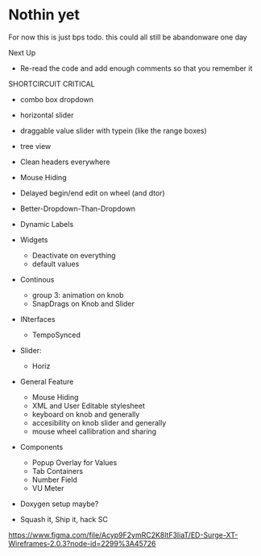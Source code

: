 # Nothin yet

For now this is just bps todo. this could all still be abandonware one day

Next Up

- Re-read the code and add enough comments so that you remember it

SHORTCIRCUIT CRITICAL

- combo box dropdown
- horizontal slider
- draggable value slider with typein (like the range boxes)
- tree view

- Clean headers everywhere
- Mouse Hiding
- Delayed begin/end edit on wheel (and dtor)
- Better-Dropdown-Than-Dropdown
- Dynamic Labels

- Widgets
    - Deactivate on everything
    - default values

- Continous
    - group 3: animation on knob
    - SnapDrags on Knob and Slider
- INterfaces
    - TempoSynced
- Slider:
    - Horiz
- General Feature
    - Mouse Hiding
    - XML and User Editable stylesheet
    - keyboard on knob and generally
    - accesibility on knob slider and generally
    - mouse wheel callibration and sharing

- Components
    - Popup Overlay for Values
    - Tab Containers
    - Number Field
    - VU Meter
- Doxygen setup maybe?

- Squash it, Ship it, hack SC

https://www.figma.com/file/Acyp9F2ymRC2K8ltF3liaT/ED-Surge-XT-Wireframes-2.0.3?node-id=2299%3A45726
